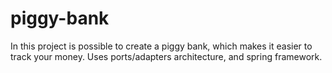 # piggy-bank
In this project is possible to create a piggy bank, which makes it easier to track your money. Uses ports/adapters architecture, and spring framework.
